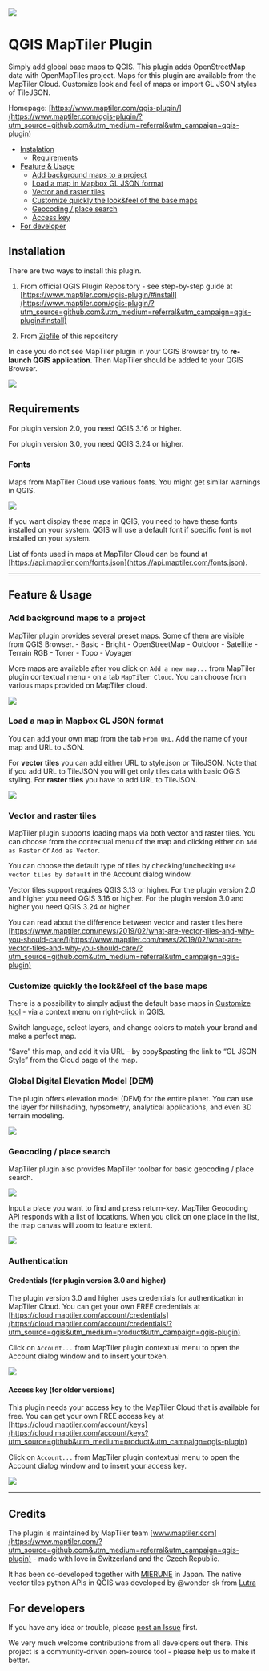 <img src=https://user-images.githubusercontent.com/19833762/85034825-c65bef00-b182-11ea-8be6-36195165de3f.png>

# QGIS MapTiler Plugin

Simply add global base maps to QGIS. This plugin adds OpenStreetMap data with OpenMapTiles project. Maps for this plugin are available from the MapTiler Cloud. Customize look and feel of maps or import GL JSON styles of TileJSON.

Homepage: [https://www.maptiler.com/qgis-plugin/](https://www.maptiler.com/qgis-plugin/?utm_source=github.com&utm_medium=referral&utm_campaign=qgis-plugin)

<!-- TOC -->

- [Instalation](#instalation)
    - [Requirements](#requirements)
- [Feature & Usage](#feature--usage)
    - [Add background maps to a project](#add-background-maps-to-a-project)
    - [Load a map in Mapbox GL JSON format](#load-a-map-in-mapbox-gl-json-format)
    - [Vector and raster tiles](#vector-and-raster-tiles)
    - [Customize quickly the look&feel of the base maps ](#customize-quickly-the-lookfeel-of-the-base-maps)
    - [Geocoding / place search](#geocoding--place-search)
    - [Access key](#access-key)
- [For developer](#for-developer)


<!-- /TOC -->

## Installation

There are two ways to install this plugin.

1. From official QGIS Plugin Repository - see step-by-step guide at [https://www.maptiler.com/qgis-plugin/#install](https://www.maptiler.com/qgis-plugin/?utm_source=github.com&utm_medium=referral&utm_campaign=qgis-plugin#install)

2. From [Zipfile](https://github.com/maptiler/qgis-maptiler-plugin/archive/master.zip) of this repository

In case you do not see MapTiler plugin in your QGIS Browser try to **re-launch QGIS application**.
Then MapTiler should be added to your QGIS Browser.

<img src='imgs/readme_01.png'>

## Requirements

For plugin version 2.0, you need QGIS 3.16 or higher.

For plugin version 3.0, you need QGIS 3.24 or higher.

### Fonts

Maps from MapTiler Cloud use various fonts. You might get similar warnings in QGIS.

<img src='imgs/readme_09.png'>

If you want display these maps in QGIS, you need to have these fonts 
installed on your system. QGIS will use a default font if specific font is not installed on your system. 


List of fonts used in maps at MapTiler Cloud can be found at 
[https://api.maptiler.com/fonts.json](https://api.maptiler.com/fonts.json).


---

## Feature & Usage

### Add background maps to a project

MapTiler plugin provides several preset maps. Some of them are visible from QGIS Browser.
    - Basic
    - Bright
    - OpenStreetMap
    - Outdoor
    - Satellite
    - Terrain RGB
    - Toner
    - Topo
    - Voyager
    
More maps are available after you click on `Add a new map...` from MapTiler plugin contextual menu - on a tab `MapTiler Cloud`. You can choose from various maps provided on MapTiler cloud.
   
<img src='imgs/readme_06.png'>
   

### Load a map in Mapbox GL JSON format

You can add your own map from the tab `From URL`. Add the name of your map and URL to JSON.

For **vector tiles** you can add either URL to style.json or TileJSON. Note that if you add URL to TileJSON you will get only tiles data with basic QGIS styling. For **raster tiles** you have to add URL to TileJSON.

<img src='imgs/readme_07.png'>


### Vector and raster tiles

MapTiler plugin supports loading maps via both vector and raster tiles.  You can choose from the contextual menu of the map and clicking either on `Add as Raster` or `Add as Vector`.

You can choose the default type of tiles by checking/unchecking `Use vector tiles by default` in the Account dialog window.

Vector tiles support requires QGIS 3.13 or higher.
For the plugin version 2.0 and higher you need QGIS 3.16 or higher.
For the plugin version 3.0 and higher you need QGIS 3.24 or higher.

You can read about the difference between vector and raster tiles here [https://www.maptiler.com/news/2019/02/what-are-vector-tiles-and-why-you-should-care/](https://www.maptiler.com/news/2019/02/what-are-vector-tiles-and-why-you-should-care/?utm_source=github.com&utm_medium=referral&utm_campaign=qgis-plugin)

 
### Customize quickly the look&feel of the base maps 

There is a possibility to simply adjust the default base maps in [Customize tool](https://cloud.maptiler.com/customize/?utm_source=github.com&utm_medium=referral&utm_campaign=qgis-plugin) - via a context menu on right-click in QGIS.

Switch language, select layers, and change colors to match your brand and make a perfect map.

“Save” this map, and add it via URL - by copy&pasting the link to “GL JSON Style” from the Cloud page of the map.

### Global Digital Elevation Model (DEM)
The plugin offers elevation model (DEM) for the entire planet.
You can use the layer for hillshading, hypsometry, analytical applications, and even 3D terrain modeling.

<img src='imgs/readme_10.gif'>


### Geocoding / place search

MapTiler plugin also provides MapTiler toolbar for basic geocoding / place search.

<img src='imgs/readme_03.png'>

Input a place you want to find and press return-key. MapTiler Geocoding API responds with a list of locations.
When you click on one place in the list, the map canvas will zoom to feature extent.

<img src='imgs/readme_04.png'>  

### Authentication
#### Credentials (for plugin version 3.0 and higher)
The plugin version 3.0 and higher uses credentials for authentication in MapTiler Cloud.
You can get your own FREE credentials at [https://cloud.maptiler.com/account/credentials](https://cloud.maptiler.com/account/credentials/?utm_source=qgis&utm_medium=product&utm_campaign=qgis-plugin)

Click on `Account...` from MapTiler plugin contextual menu to open the Account dialog window and to insert your token.

<img src='imgs/readme_08.png'>


#### Access key (for older versions)

This plugin needs your access key to the MapTiler Cloud that is available for free.
You can get your own FREE access key at [https://cloud.maptiler.com/account/keys](https://cloud.maptiler.com/account/keys?utm_source=github&utm_medium=product&utm_campaign=qgis-plugin)

Click on `Account...` from MapTiler plugin contextual menu to open the Account dialog window and to insert your access key.

<img src='imgs/readme_02.png'>

---

## Credits

The plugin is maintained by MapTiler team [www.maptiler.com](https://www.maptiler.com/?utm_source=github.com&utm_medium=referral&utm_campaign=qgis-plugin) - made with love in Switzerland and the Czech Republic.

It has been co-developed together with [MIERUNE](https://mierune.co.jp/) in Japan.
The native vector tiles python APIs in QGIS was developed by @wonder-sk from [Lutra](https://www.lutraconsulting.co.uk/crowdfunding/vectortile-qgis/)

## For developers

If you have any idea or trouble, please [post an Issue](https://github.com/maptiler/qgis-maptiler-plugin/issues) first.

We very much welcome contributions from all developers out there. This project is a community-driven open-source tool - please help us to make it better.
